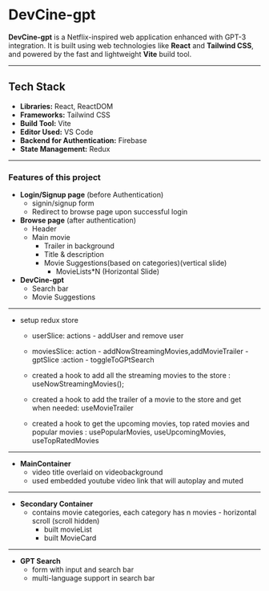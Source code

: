# DevCine-gpt

**DevCine-gpt** is a Netflix-inspired web application enhanced with GPT-3 integration. It is built using web technologies like **React** and **Tailwind CSS**, and powered by the fast and lightweight **Vite** build tool.

---

## Tech Stack

- **Libraries:** React, ReactDOM  
- **Frameworks:** Tailwind CSS  
- **Build Tool:** Vite  
- **Editor Used:** VS Code
- **Backend for Authentication:** Firebase
- **State Management:** Redux

---

### Features of this project
- **Login/Signup page** (before Authentication)
    - signin/signup form
    - Redirect to browse page upon successful login
- **Browse page** (after authentication)
    - Header
    - Main movie
        - Trailer in background
        - Title & description
        - Movie Suggestions(based on categories)(vertical slide)
            - MovieLists*N (Horizontal Slide)
- **DevCine-gpt**
    - Search bar
    - Movie Suggestions

---

- setup redux store
    - userSlice: actions - addUser and remove user
    - moviesSlice: action - addNowStreamingMovies,addMovieTrailer
    -gptSlice :action - toggleToGPtSearch

    - created a hook to add all the streaming movies to the store : useNowStreamingMovies();
    - created a hook to add the trailer of a movie to the store and get when needed: useMovieTrailer
    - created a hook to get the upcoming movies, top rated movies and popular movies : usePopularMovies, useUpcomingMovies, useTopRatedMovies 

---

- **MainContainer**
    - video title overlaid on videobackground
    - used embedded youtube video link that will autoplay and muted

---

- **Secondary Container**
    - contains movie categories, each category has n movies - horizontal scroll (scroll hidden)
        - built movieList 
        - built MovieCard

---

- **GPT Search**
    - form with input and search bar
    - multi-language support in search bar